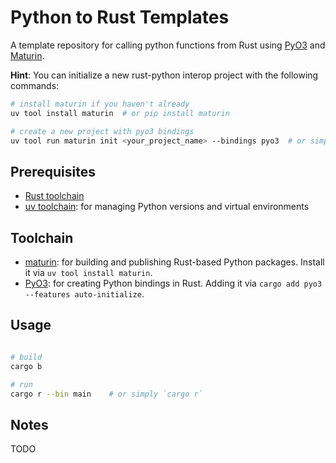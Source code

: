 # Python to Rust Templates

A template repository for calling python functions from Rust using [PyO3](https://pyo3.rs/) and [Maturin](https://maturin.rs/).


**Hint**: You can initialize a new rust-python interop project with the following commands:

```bash
# install maturin if you haven't already
uv tool install maturin  # or pip install maturin

# create a new project with pyo3 bindings
uv tool run maturin init <your_project_name> --bindings pyo3  # or simply `maturin init <your_project_name> --bindings pyo3`
```

## Prerequisites

- [Rust toolchain](https://www.rust-lang.org/tools/install)
- [uv toolchain](https://docs.astral.sh/uv/getting-started/installation/): for managing Python versions and virtual environments


## Toolchain

- [maturin](https://maturin.rs/): for building and publishing Rust-based Python packages. Install it via `uv tool install maturin`.
- [PyO3](https://pyo3.rs/): for creating Python bindings in Rust. Adding it via `cargo add pyo3 --features auto-initialize`.


## Usage

```bash

# build 
cargo b   

# run
cargo r --bin main    # or simply `cargo r`

```


## Notes


TODO



